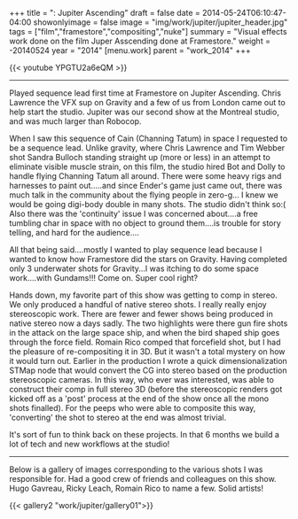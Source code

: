 +++
title = ": Jupiter Ascending"
draft = false
date = 2014-05-24T06:10:47-04:00
showonlyimage = false
image = "img/work/jupiter/jupiter_header.jpg"
tags = ["film","framestore","compositing","nuke"]
summary = "Visual effects work done on the film Juper Asscending done at Framestore."
weight = -20140524
year = "2014"
[menu.work]
parent = "work_2014"
+++


{{< youtube YPGTU2a6eQM >}}

---


Played sequence lead first time at Framestore on Jupiter Ascending. Chris Lawrence the VFX sup on Gravity and a few of us from London came out to help start the studio. Jupiter was our second show at the Montreal studio, and was much larger than Robocop.

When I saw this sequence of Cain (Channing Tatum) in space I requested to be a sequence lead. Unlike gravity, where Chris Lawrence and Tim Webber shot Sandra Bulloch standing straight up (more or less) in an attempt to eliminate visible muscle strain, on this film, the studio hired Bot and Dolly to handle flying Channing Tatum all around. There were some heavy rigs and harnesses to paint out.....and since Ender's game just came out, there was much talk in the community about the flying people in zero-g... I knew we would be going digi-body double in many shots. The studio didn't think so:( Also there was the 'continuity' issue I was concerned about....a free tumbling char in space with no object to ground them....is trouble for story telling, and hard for the audience....

All that being said....mostly I wanted to play sequence lead because I wanted to know how Framestore did the stars on Gravity. Having completed only 3 underwater shots for Gravity...I was itching to do some space work....with Gundams!!! Come on. Super cool right?

Hands down, my favorite part of this show was getting to comp in stereo. We only produced a handful of native stereo shots. I really really enjoy stereoscopic work. There are fewer and fewer shows being produced in native stereo now a days sadly. The two highlights were there gun fire shots in the attack on the large space ship, and when the bird shaped ship goes through the force field. Romain Rico comped that forcefield shot, but I had the pleasure of re-compositing it in 3D. But it wasn't a total mystery on how it would turn out. Earlier in the production I wrote a quick dimensionalization STMap node that would convert the CG into stereo based on the production stereoscopic cameras. In this way, who ever was interested, was able to construct their comp in full stereo 3D (before the stereoscopic renders got kicked off as a 'post' process at the end of the show once all the mono shots finalled). For the peeps who were able to composite this way, 'converting' the shot to stereo at the end was almost trivial.

It's sort of fun to think back on these projects. In that 6 months we build a lot of tech and new workflows at the studio!

---

Below is a gallery of images corresponding to the various shots I was responsible for. Had a good crew of friends and colleagues on this show. Hugo Gavreau, Ricky Leach, Romain Rico to name a few. Solid artists!


{{< gallery2 "work/jupiter/gallery01">}}
